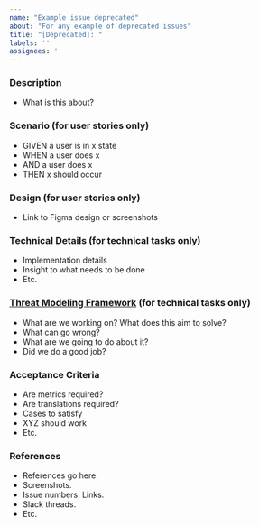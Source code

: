 ```yaml
---
name: "Example issue deprecated"
about: "For any example of deprecated issues"
title: "[Deprecated]: "
labels: ''
assignees: ''
---
```


### **Description**

- What is this about?

### **Scenario (for user stories only)**

- GIVEN a user is in x state
- WHEN a user does x
- AND a user does x
- THEN x should occur

### **Design (for user stories only)**

- Link to Figma design or screenshots

### **Technical Details (for technical tasks only)**

- Implementation details
- Insight to what needs to be done
- Etc.

### **[Threat Modeling Framework](https://github.com/adamshostack/4QuestionFrame) (for technical tasks only)**

- What are we working on? What does this aim to solve?
- What can go wrong?
- What are we going to do about it?
- Did we do a good job?

### **Acceptance Criteria**

- Are metrics required?
- Are translations required?
- Cases to satisfy
- XYZ should work
- Etc.

### **References**

- References go here.
- Screenshots.
- Issue numbers. Links.
- Slack threads.
- Etc.
